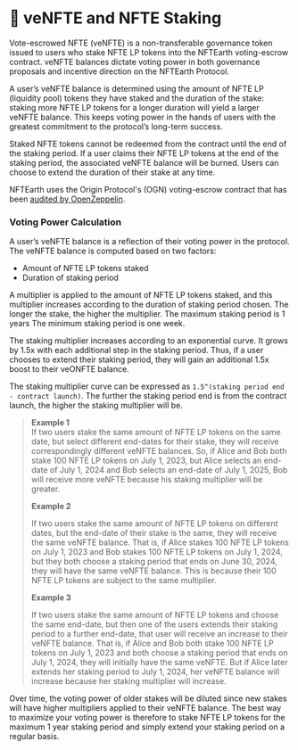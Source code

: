 # 🚦 veNFTE and NFTE Staking

Vote-escrowed NFTE (veNFTE) is a non-transferable governance token issued to users who stake NFTE LP tokens into the NFTEarth voting-escrow contract. veNFTE balances dictate voting power in both governance proposals and incentive direction on the NFTEarth Protocol.

A user’s veNFTE balance is determined using the amount of NFTE LP (liquidity pool) tokens they have staked and the duration of the stake: staking more NFTE LP tokens for a longer duration will yield a larger veNFTE balance. This keeps voting power in the hands of users with the greatest commitment to the protocol’s long-term success.

Staked NFTE tokens cannot be redeemed from the contract until the end of the staking period. If a user claims their NFTE LP tokens at the end of the staking period, the associated veNFTE balance will be burned. Users can choose to extend the duration of their stake at any time.

NFTEarth uses the Origin Protocol's (OGN) voting-escrow contract that has been [audited by OpenZeppelin](https://github.com/OriginProtocol/security/blob/master/audits/OpenZeppelin%20-%20Origin%20Dollar%20Governance%20-%20June%202022.pdf).

### Voting Power Calculation

A user’s veNFTE balance is a reflection of their voting power in the protocol. The veNFTE balance is computed based on two factors:

* Amount of NFTE LP tokens staked
* Duration of staking period

A multiplier is applied to the amount of NFTE LP tokens staked, and this multiplier increases according to the duration of staking period chosen. The longer the stake, the higher the multiplier. The maximum staking period is 1 years The minimum staking period is one week.

The staking multiplier increases according to an exponential curve. It grows by 1.5x with each additional step in the staking period. Thus, if a user chooses to extend their staking period, they will gain an additional 1.5x boost to their veONFTE balance.

The staking multiplier curve can be expressed as `1.5^(staking period end - contract launch)`. The further the staking period end is from the contract launch, the higher the staking multiplier will be.

> **Example 1**\
> If two users stake the same amount of NFTE LP tokens on the same date, but select different end-dates for their stake, they will receive correspondingly different veNFTE balances. So, if Alice and Bob both stake 100 NFTE LP tokens on July 1, 2023, but Alice selects an end-date of July 1, 2024 and Bob selects an end-date of July 1, 2025, Bob will receive more veNFTE because his staking multiplier will be greater.
>
> **Example 2**
>
> If two users stake the same amount of NFTE LP tokens on different dates, but the end-date of their stake is the same, they will receive the same veNFTE balance. That is, if Alice stakes 100 NFTE LP tokens on July 1, 2023 and Bob stakes 100 NFTE LP tokens on July 1, 2024, but they both choose a staking period that ends on June 30, 2024, they will have the same veNFTE balance. This is because their 100 NFTE LP tokens are subject to the same multiplier.
>
> **Example 3**
>
> If two users stake the same amount of NFTE LP tokens and choose the same end-date, but then one of the users extends their staking period to a further end-date, that user will receive an increase to their veNFTE balance. That is, if Alice and Bob both stake 100 NFTE LP tokens on July 1, 2023 and both choose a staking period that ends on July 1, 2024, they will initially have the same veNFTE. But if Alice later extends her staking period to July 1, 2024, her veNFTE balance will increase because her staking multiplier will increase.

Over time, the voting power of older stakes will be diluted since new stakes will have higher multipliers applied to their veNFTE balance. The best way to maximize your voting power is therefore to stake NFTE LP tokens for the maximum 1 year staking period and simply extend your staking period on a regular basis.
